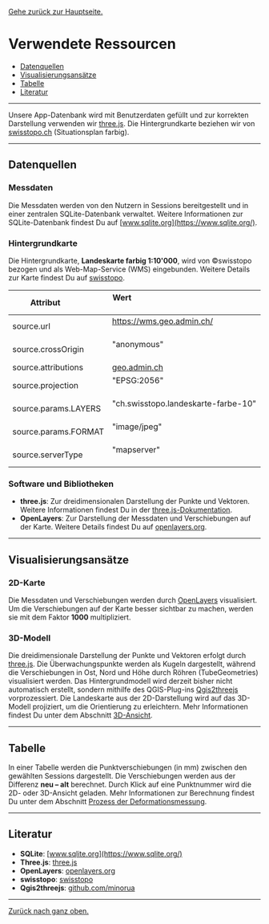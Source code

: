 [Gehe zurück zur Hauptseite.](index.html)

# Verwendete Ressourcen

<ul>
<li><a href="https://fabianruefenacht.github.io/DEFVIS/ressourcen.html#datenquellen">Datenquellen</a></li>
<li><a href="https://fabianruefenacht.github.io/DEFVIS/ressourcen.html#visualisierung">Visualisierungsansätze</a></li>
<li><a href="https://fabianruefenacht.github.io/DEFVIS/ressourcen.html#tabelle">Tabelle</a></li>
<li><a href="https://fabianruefenacht.github.io/DEFVIS/ressourcen.html#literatur">Literatur</a></li>
</ul>

---

Unsere App-Datenbank wird mit Benutzerdaten gefüllt und zur korrekten Darstellung verwenden wir [three.js](https://threejs.org/). Die Hintergrundkarte beziehen wir von [swisstopo.ch](https://swisstopo.ch/) (Situationsplan farbig).

---

## Datenquellen

### Messdaten

Die Messdaten werden von den Nutzern in Sessions bereitgestellt und in einer zentralen SQLite-Datenbank verwaltet. Weitere Informationen zur SQLite-Datenbank findest Du auf [www.sqlite.org](https://www.sqlite.org/).

### Hintergrundkarte

Die Hintergrundkarte, **Landeskarte farbig 1:10'000**, wird von ©swisstopo bezogen und als Web-Map-Service (WMS) eingebunden. Weitere Details zur Karte findest Du auf [swisstopo](https://www.swisstopo.admin.ch/de/landeskarte-swiss-map-raster-10).

| Attribut             | Wert                                                                    |
| -------------------- | ----------------------------------------------------------------------- |
| source.url           | https://wms.geo.admin.ch/                                               |
| source.crossOrigin   | "anonymous"                                                             |
| source.attributions  | [geo.admin.ch](http://www.geo.admin.ch/internet/geoportal/en/home.html) |
| source.projection    | "EPSG:2056"                                                             |
| source.params.LAYERS | "ch.swisstopo.landeskarte-farbe-10"                                     |
| source.params.FORMAT | "image/jpeg"                                                            |
| source.serverType    | "mapserver"                                                             |

### Software und Bibliotheken

- **three.js**: Zur dreidimensionalen Darstellung der Punkte und Vektoren. Weitere Informationen findest Du in der [three.js-Dokumentation](https://threejs.org/docs/index.html#manual/en/introduction/Creating-a-scene).
- **OpenLayers**: Zur Darstellung der Messdaten und Verschiebungen auf der Karte. Weitere Details findest Du auf [openlayers.org](https://openlayers.org/).

---

## Visualisierungsansätze

### 2D-Karte

Die Messdaten und Verschiebungen werden durch [OpenLayers](https://openlayers.org/) visualisiert. Um die Verschiebungen auf der Karte besser sichtbar zu machen, werden sie mit dem Faktor **1000** multipliziert.

### 3D-Modell

Die dreidimensionale Darstellung der Punkte und Vektoren erfolgt durch [three.js](https://threejs.org/). Die Überwachungspunkte werden als Kugeln dargestellt, während die Verschiebungen in Ost, Nord und Höhe durch Röhren (TubeGeometries) visualisiert werden. Das Hintergrundmodell wird derzeit bisher nicht automatisch erstellt, sondern mithilfe des QGIS-Plug-ins [Qgis2threejs](https://github.com/minorua/Qgis2threejs) vorprozessiert. Die Landeskarte aus der 2D-Darstellung wird auf das 3D-Modell projiziert, um die Orientierung zu erleichtern. Mehr Informationen findest Du unter dem Abschnitt <a href="https://fabianruefenacht.github.io/DEFVIS/current_project.html#dreid">3D-Ansicht</a>.

---

## Tabelle

In einer Tabelle werden die Punktverschiebungen (in mm) zwischen den gewählten Sessions dargestellt. Die Verschiebungen werden aus der Differenz **neu – alt** berechnet. Durch Klick auf eine Punktnummer wird die 2D- oder 3D-Ansicht geladen. Mehr Informationen zur Berechnung findest Du unter dem Abschnitt <a href="https://fabianruefenacht.github.io/DEFVIS/methoden.html#prozess">Prozess der Deformationsmessung</a>.

---

## Literatur

- **SQLite**: [www.sqlite.org](https://www.sqlite.org/)
- **Three.js**: [three.js](https://threejs.org/)
- **OpenLayers**: [openlayers.org](https://openlayers.org/)
- **swisstopo**: [swisstopo](https://www.swisstopo.admin.ch/de/landeskarte-swiss-map-raster-10)
- **Qgis2threejs**: [github.com/minorua](https://github.com/minorua/Qgis2threejs)

---

[Zurück nach ganz oben.](ressourcen.html)
